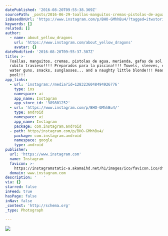 ```yaml
---
datePublished: '2016-08-20T09:55:38.369Z'
sourcePath: _posts/2016-06-29-toallas-manguitos-cremas-pistolas-de-agua-merienda-gafa.md
isBasedOnUrl: 'https://www.instagram.com/p/BHO-GMhhBu4/?tagged=itwstories'
keywords: []
related: []
author:
  - name: about_yellow_dragons
    url: 'https://www.instagram.com/about_yellow_dragons'
    avatar: {}
dateModified: '2016-08-20T09:55:37.307Z'
title: >-
  Toallas, manguitos, cremas, pistolas de agua, merienda, gafas de sol...y un
  rubito travieso!!!! Preparados para la piscina!!!! Towels, sleeves, creams,
  water guns, snacks, sunglasses... and a naughty little blonde!!! Ready for the
  pool!!! 
app_links:
  - url: 'instagram://media?id=1283236048494926776'
    type: ios
    namespace: ai
    app_name: Instagram
    app_store_id: '389801252'
  - url: 'https://www.instagram.com/p/BHO-GMhhBu4/'
    type: android
    namespace: ai
    app_name: Instagram
    package: com.instagram.android
  - path: https/instagram.com/p/BHO-GMhhBu4/
    package: com.instagram.android
    namespace: google
    type: android
publisher:
  url: 'https://www.instagram.com'
  name: Instagram
  favicon: >-
    https://instagramstatic-a.akamaihd.net/h1/images/ico/favicon.ico/dfa85bb1fd63.ico
  domain: www.instagram.com
description: '   '
via: {}
starred: false
inFeed: true
hasPage: false
inNav: false
_context: 'http://schema.org'
_type: Photograph

---
```

![   ](https://imgflo.herokuapp.com/graph/vahj1ThiexotieMo/fcc2a0a4806ebc5e4575246480a65538/noop.jpg?input=https%3A%2F%2Fscontent.cdninstagram.com%2Ft51.2885-15%2Fs640x640%2Fsh0.08%2Fe35%2F13573556_1729657517273221_1352995541_n.jpg%3Fig_cache_key%3DMTI4MzIzNjA0ODQ5NDkyNjc3Ng%253D%253D.2)